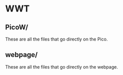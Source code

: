 # WWT

## PicoW/
These are all the files that go directly on the Pico.

## webpage/ 
These are all the files that go directly on the webpage.